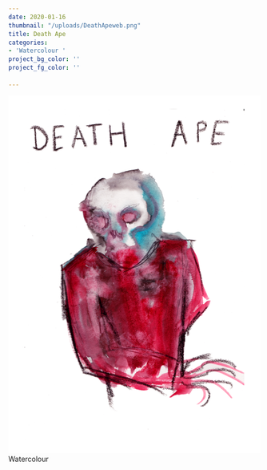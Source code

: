 ```yaml
---
date: 2020-01-16
thumbnail: "/uploads/DeathApeweb.png"
title: Death Ape
categories:
- 'Watercolour '
project_bg_color: ''
project_fg_color: ''

---
```

![](/uploads/DeathApeweb.png)  
Watercolour